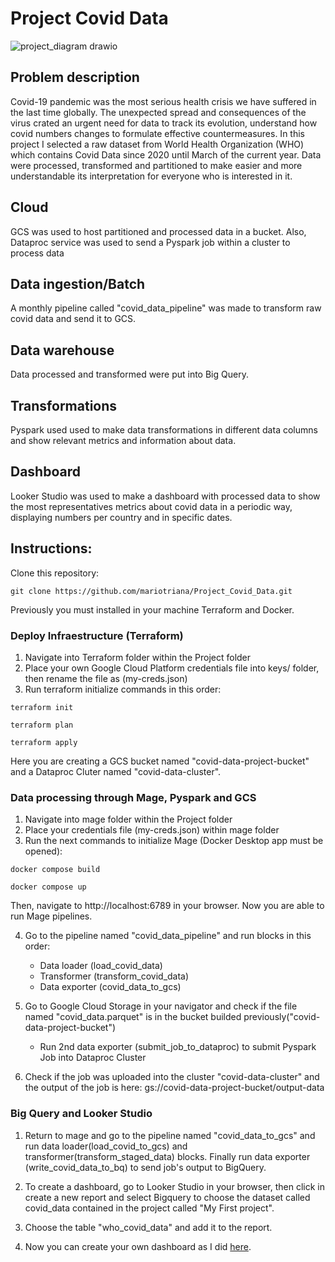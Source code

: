 # Project Covid Data
![project_diagram drawio](https://github.com/mariotriana/Project_Covid_Data/assets/89442960/5efe6b52-8afe-4833-a82d-8aece24284ff)


## Problem description
Covid-19 pandemic was the most serious health crisis we have suffered in the last time globally. The unexpected spread and consequences of the virus crated an urgent need for data to track its evolution, understand how covid numbers changes to formulate effective countermeasures. In this project I selected a raw dataset from World Health Organization (WHO) which contains Covid Data since 2020 until March of the current year. Data were processed, transformed and partitioned to make easier and more understandable its interpretation for everyone who is interested in it.
## Cloud
GCS was used to host partitioned and processed data in a bucket. Also, Dataproc service was used to send a Pyspark job within a cluster to process data
## Data ingestion/Batch
A monthly pipeline called "covid_data_pipeline" was made to transform raw covid data and send it to GCS.    
## Data warehouse
Data processed and transformed were put into Big Query.
## Transformations
Pyspark used used to make data transformations in different data columns and show relevant metrics and information about data.   
## Dashboard
Looker Studio was used to make a dashboard with processed data to show the most representatives metrics about covid data in a periodic way, displaying numbers per country and in specific dates.

## Instructions: 

Clone this repository:
```
git clone https://github.com/mariotriana/Project_Covid_Data.git
```

Previously you must installed in your machine Terraform and Docker.

### Deploy Infraestructure (Terraform)
1. Navigate into Terraform folder within the Project folder
2. Place your own Google Cloud Platform credentials file into keys/ folder, then rename the file as (my-creds.json)
3. Run terraform initialize commands in this order:
```
terraform init
```
```
terraform plan
```
```
terraform apply
```
Here you are creating a GCS bucket named "covid-data-project-bucket" and a Dataproc Cluter named "covid-data-cluster".

### Data processing through Mage, Pyspark and GCS
1. Navigate into mage folder within the Project folder
2. Place your credentials file (my-creds.json) within mage folder
3. Run the next commands to initialize Mage (Docker Desktop app must be opened): 
```
docker compose build
```
```
docker compose up
```
Then, navigate to http://localhost:6789 in your browser. Now you are able to run Mage pipelines.

4. Go to the pipeline named "covid_data_pipeline" and run blocks in this order:
    * Data loader (load_covid_data)
    * Transformer (transform_covid_data)
    * Data exporter (covid_data_to_gcs)

5. Go to Google Cloud Storage in your navigator and check if the file named "covid_data.parquet" is in the bucket builded previously("covid-data-project-bucket")

    * Run 2nd data exporter (submit_job_to_dataproc) to submit Pyspark Job into Dataproc Cluster

6. Check if the job was uploaded into the cluster "covid-data-cluster" and the output of the job is here: gs://covid-data-project-bucket/output-data

### Big Query and Looker Studio
1. Return to mage and go to the pipeline named "covid_data_to_gcs" and run data loader(load_covid_to_gcs) and transformer(transform_staged_data) blocks. Finally run data exporter (write_covid_data_to_bq) to send job's output to BigQuery.

2. To create a dashboard, go to Looker Studio in your browser, then click in create a new report and select Bigquery to choose the dataset called covid_data contained in the project called "My First project".

3. Choose the table "who_covid_data" and add it to the report.

4. Now you can create your own dashboard as I did [here](https://lookerstudio.google.com/reporting/118ea7c6-746b-49fb-9167-a851f259a388/page/WNjwD).
